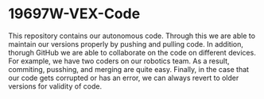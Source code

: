 # 19697W-VEX-Code

This repository contains our autonomous code. Through this we are able to maintain our versions properly by pushing and pulling code.
In addition, thorugh GitHub we are able to collaborate on the code on different devices. For example, we have two coders on our robotics team. As a result, commiting, pusshing, and merging are quite easy. Finally, in the case that our code gets corrupted or has an error, we can always revert to older versions for validity of code.
